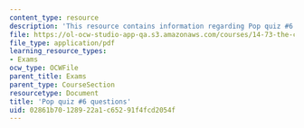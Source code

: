 ```yaml
---
content_type: resource
description: 'This resource contains information regarding Pop quiz #6 questions'
file: https://ol-ocw-studio-app-qa.s3.amazonaws.com/courses/14-73-the-challenge-of-world-poverty-spring-2011/02861b70128922a1c65291f4fcd2054f_MIT14_73S11_quiz6_quest.pdf
file_type: application/pdf
learning_resource_types:
- Exams
ocw_type: OCWFile
parent_title: Exams
parent_type: CourseSection
resourcetype: Document
title: 'Pop quiz #6 questions'
uid: 02861b70-1289-22a1-c652-91f4fcd2054f
---
```

